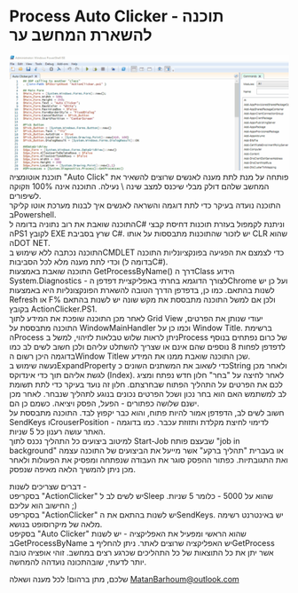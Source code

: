 # Process Auto Clicker - תוכנה להשארת המחשב ער

<img src="Example.gif">
תוכנת אוטומציה "Auto Click" פותחה על מנת לתת מענה לאנשים שרוצים להשאיר את המחשב שלהם דולק מבלי שיכנס למצב שינה \ נעילה. התוכנה אינה 100% וזקוקה לשיפורים.<br> התוכנה נועדה בעיקר כדי לתת דוגמה והשראה לאנשים איך לבנות מערכת אוטו קליקר בPowershell. 
<br>
התוכנה שואבת את רוב נתוניה בדומה לC# וניתנת לקמפול בעזרת תוכנות דחיסת קבצי הPS1 לקובץ EXE שרץ בסביבת C#. יש לזכור שהתוכנות מתבססות על אותו CLR שהוא הDOT NET.<br>
התוכנה נכתבה ללא שימוש בCMDLET כדי לצמצם את הפגיעה בפונקציונליות התוכנה וכדי לתת מענה מלא לכל הסביבות (בדומה לC#).
<br>
התוכנה שואבת באמצעות GetProcessByName() דרך הClass הידוע System.Diagnostics - לצורך הדוגמא בחרתי באפליקציית דפדפן הChrome ועל כן יש לשנות בהתאם. כמו כן, בדפדפן הדרך הטובה להשארת הפונקצונליות היא באמצעות Refresh או F% ולכן אם למשל התוכנה מתבססת את מקש שונה יש לשנות בהתאם בקובץ ActionClicker.PS1.
<br>
לאחר מכן התוכנה שופכת את המידע לתוך Grid View יעודי שנותן את הפרטים, התוכנה מתבססת על WindowMainHandler וכמו כן על Window Title. ברשימת הProcess ניתן לראות שלוש טבלאות לזיהוי, למשל בProcess של כרום נפתחים  בנוסף לדפדפן לפחות 8 נוספים שהם אינם או שצריך להשתלט עליהם ולכן חשוב לשים לב כמו בדוגמה היכן רשום הWindow Titlew שכן התוכנה שואבת ממנו את המידע.
<br>
נעשה שימוש בExpandProperty כדי לשאוב את המשתנים השונים כString ולאחר מכן לגשת אליהם תוך כדי אינדוקס (Index). לאחר לחיצה על "בחר" חלון חדש נפתח ומציג לכם את הפרטים על התהליך הפתוח שבחרצתם. חלון זה נועד בעיקר כדי לתת תשומת לב למשתמש האם הוא בחר נכון ושכל הפרטים נכונים בנוגע לתהליך שנבחר.
לאחר מכן ישנם שלושה כפתורים - הפעל, הפסק ויציאה. כשמם כן הם.
<br>
חשוב לשים לב, הדפדפן אמור להיות פתוח, והוא כבר יקפוץ לבד. התוכנה מתבססת על SendKeys וCrouserPosition לדימוי לחיצת מקלדת ותזוזת עכבר. 
כמו בדוגמה - האתר עושה רענון כל 5 שניות.
<br>
למיטוב ביצועים כל התהליך נכנס לתוך Start-Job שבעצם פותח "job in background" או בעברית "תהליך ברקע" אשר מייעל את הביצועים של התוכנה עצמה ואת התגובתיות. 
כפתור ההפסק סוגר את העבודה שנפתחה ומפסיק את הפעולות ולאחר מכן ניתן להמשיך הלאה מאיפה שנפסק.

דברים שצריכים לשנות -
<br>
בסקריפט "ActionClicker" יש לשים לב לSleep שהוא על 5000 - כלומר 5 שניות. החישוב הוא עליכם ;)
<br>
בסקריפט "ActionClicker" יש לשנות בהתאם את הSendKeys. יש באינטרנט רשימה מלאה של מיקרוסופט בנושא. 
<br>
בסקיפט "Auto Clicker" שהוא הראשי ומפעיל את האפליקציה - יש לשנות בGetProcessByName יש האפליקציה שרוצים לאתר. ניתן להחליף בGetProcess אשר יתן את כל התוצאות של כל התהליכים שכרגע רצים במחשב. זוהי אופציה טובה יותר לדעתי, שובהתכונה נועדהה להמחשה.

שלכם,
מתן ברהום!
לכל מענה ושאלה MatanBarhoum@outlook.com
